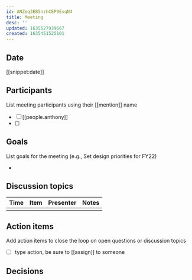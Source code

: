 ```yaml
---
id: ANZeq3EB5nzhCEP9EsqN4
title: Meeting
desc: ''
updated: 1635527939667
created: 1635451525101
---
```


## Date
\[\[snippet:date\]\]

## Participants
List meeting participants using their \[\[mention\]\] name

- [ ] [[people.anthony]]
- [ ]

## Goals
List goals for the meeting (e.g., Set design priorities for FY22)

-

## Discussion topics

Time | Item | Presenter | Notes
---------|----------|---------|---------
  |  |  |

## Action items
Add action items to close the loop on open questions or discussion topics
- [ ] type action, be sure to \[\[assign\]\] to someone

## Decisions
